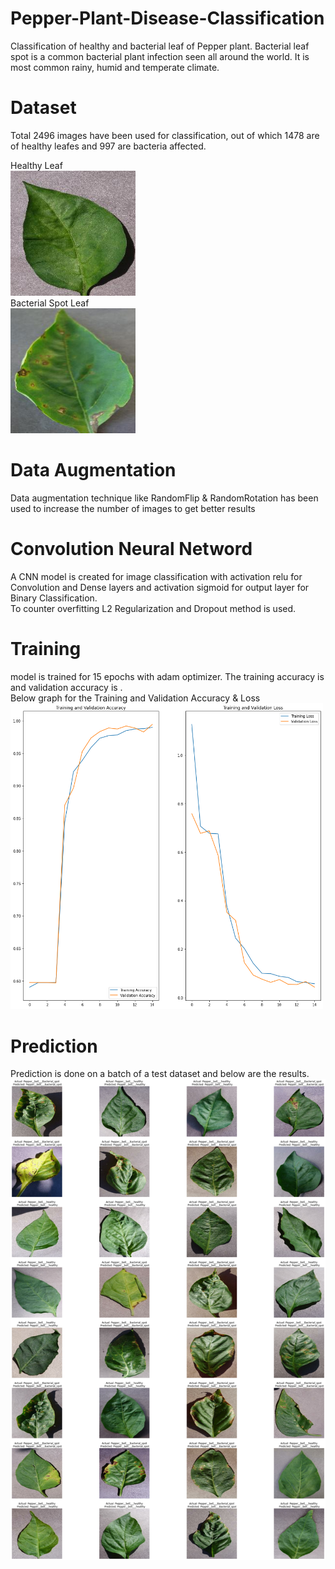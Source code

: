 # Pepper-Plant-Disease-Classification
Classification of healthy and bacterial leaf of Pepper plant.
Bacterial leaf spot is a common bacterial plant infection seen all around the world. It is most common rainy, humid and temperate climate.

# Dataset
Total 2496 images have been used for classification, out of which 1478 are of healthy leafes and 997 are bacteria affected.

Healthy Leaf<br />
<img src="images/Healthy_Leaf.JPG" width="200"><br />
Bacterial Spot Leaf<br />
<img src="images/Bacterial_Spot_Leaf.JPG" width="200"><br />

# Data Augmentation
Data augmentation technique like RandomFlip & RandomRotation has been used to increase the number of images to get better results

# Convolution Neural Netword
A CNN model is created for image classification with activation relu for Convolution and Dense layers and activation sigmoid for output layer for Binary Classification.<br />
To counter overfitting L2 Regularization and Dropout method is used.<br />

# Training
model is trained for 15 epochs with adam optimizer. The training accuracy is and validation accuracy is .<br />
Below graph for the Training and Validation Accuracy & Loss<br />
<img src="images/Accuracy_&_Loss.png" width="500"><br />

# Prediction
Prediction is done on a batch of a test dataset and below are the results.<br />
<img src="images/prediction.png" width="1000"><br />
